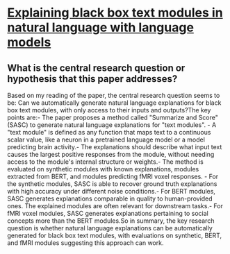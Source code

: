 # [Explaining black box text modules in natural language with language   models](https://arxiv.org/abs/2305.09863)

## What is the central research question or hypothesis that this paper addresses?

Based on my reading of the paper, the central research question seems to be: Can we automatically generate natural language explanations for black box text modules, with only access to their inputs and outputs?The key points are:- The paper proposes a method called "Summarize and Score" (SASC) to generate natural language explanations for "text modules". - A "text module" is defined as any function that maps text to a continuous scalar value, like a neuron in a pretrained language model or a model predicting brain activity.- The explanations should describe what input text causes the largest positive responses from the module, without needing access to the module's internal structure or weights.- The method is evaluated on synthetic modules with known explanations, modules extracted from BERT, and modules predicting fMRI voxel responses. - For the synthetic modules, SASC is able to recover ground truth explanations with high accuracy under different noise conditions.- For BERT modules, SASC generates explanations comparable in quality to human-provided ones. The explained modules are often relevant for downstream tasks.- For fMRI voxel modules, SASC generates explanations pertaining to social concepts more than the BERT modules.So in summary, the key research question is whether natural language explanations can be automatically generated for black box text modules, with evaluations on synthetic, BERT, and fMRI modules suggesting this approach can work.
